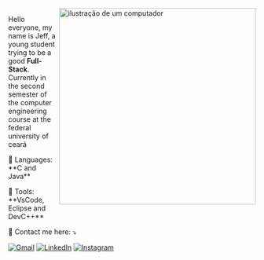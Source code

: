 <img src="https://raw.githubusercontent.com/MicaelliMedeiros/micaellimedeiros/master/image/computer-illustration.png" alt="ilustração de um computador" min-width="400px" max-width="400px" width="400px" align="right">

<p align="left"> 
  Hello everyone, my name is Jeff, a young student trying to be a good <strong>Full-Stack</strong>.<br>
  Currently in the second semester of the computer engineering course at the federal university of ceará
</p>

<p align="left">
  🦄 Languages: **C and Java**
</p>

<p align="left">
  💼 Tools: **VsCode, Eclipse and DevC++**
</p>

<p align="left">
  💌 Contact me here: ⤵️
</p>

<p align="left">
  <a href="mailto:jeffersonaguiarsou@gmail.com" title="Gmail">
  <img src="https://img.shields.io/badge/-Gmail-FF0000?style=flat-square&labelColor=FF0000&logo=gmail&logoColor=white" alt="Gmail"/></a>
  <a href="https://www.linkedin.com/in/jefferson-aguiar-3b54142b1" title="LinkedIn">
  <img src="https://img.shields.io/badge/-Linkedin-0e76a8?style=flat-square&logo=Linkedin&logoColor=white" alt="LinkedIn"/></a>
  <a href="https://www.instagram.com/jxffool" title="Instagram">
  <img src="https://img.shields.io/badge/-Instagram-DF0174?style=flat-square&labelColor=DF0174&logo=instagram&logoColor=white" alt="Instagram"/></a>
</p>
